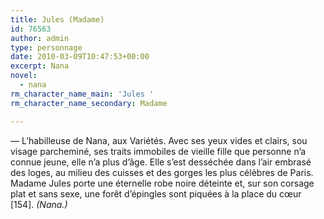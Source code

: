 ```yaml
---
title: Jules (Madame)
id: 76563
author: admin
type: personnage
date: 2010-03-09T10:47:53+00:00
excerpt: Nana
novel:
  - nana
rm_character_name_main: 'Jules '
rm_character_name_secondary: Madame

---
```

— L&rsquo;habilleuse de Nana, aux Variétés. Avec ses yeux vides et clairs, sou visage parcheminé, ses traits immobiles de vieille fille que personne n&rsquo;a connue jeune, elle n&rsquo;a plus d&rsquo;âge. Elle s&rsquo;est desséchée dans l&rsquo;air embrasé des loges, au milieu des cuisses et des gorges les plus célèbres de Paris. Madame Jules porte une éternelle robe noire déteinte et, sur son corsage plat et sans sexe, une forêt d&rsquo;épingles sont piquées à la place du cœur [154]. _(Nana.)_